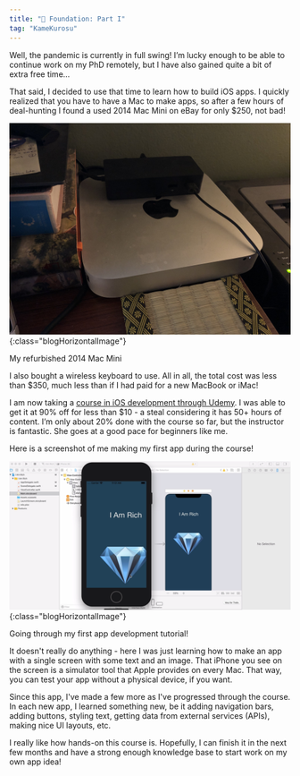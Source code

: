 ```yaml
---
title: "🌱 Foundation: Part I"
tag: "KameKurosu"
---
```


Well, the pandemic is currently in full swing! I’m lucky enough to be able to continue work on my PhD remotely, but I have also gained quite a bit of extra free time... <!--more-->

That said, I decided to use that time to learn how to build iOS apps. I quickly realized that you have to have a Mac to make apps, so after a few hours of deal-hunting I found a used 2014 Mac Mini on eBay for only $250, not bad!

![Mac Mini](/assets/images/blog-kamekurosu/mac-mini.jpg){:class="blogHorizontalImage"}
<figcaption class="blogImageCaption">My refurbished 2014 Mac Mini</figcaption>

I also bought a wireless keyboard to use. All in all, the total cost was less than $350, much less than if I had paid for a new MacBook or iMac!

I am now taking a [<u>course in iOS development through Udemy</u>](https://www.udemy.com/course/ios-13-app-development-bootcamp). I was able to get it at 90% off for less than $10 - a steal considering it has 50+ hours of content. I’m only about 20% done with the course so far, but the instructor is fantastic. She goes at a good pace for beginners like me.

Here is a screenshot of me making my first app during the course!

![Screenshot from First App Development](/assets/images/blog-kamekurosu/i-am-rich-first-app-screenshot.png){:class="blogHorizontalImage"}
<figcaption class="blogImageCaption">Going through my first app development tutorial!</figcaption>

It doesn't really do anything - here I was just learning how to make an app with a single screen with some text and an image. That iPhone you see on the screen is a simulator tool that Apple provides on every Mac. That way, you can test your app without a physical device, if you want.

Since this app, I've made a few more as I've progressed through the course. In each new app, I learned something new, be it adding navigation bars, adding buttons, styling text, getting data from external services (APIs), making nice UI layouts, etc.

I really like how hands-on this course is. Hopefully, I can finish it in the next few months and have a strong enough knowledge base to start work on my own app idea!
